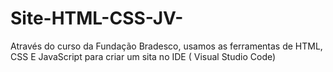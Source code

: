 # Site-HTML-CSS-JV-
Através do curso da Fundação Bradesco, usamos as ferramentas de HTML, CSS E JavaScript para criar um sita no IDE  ( Visual Studio Code)

